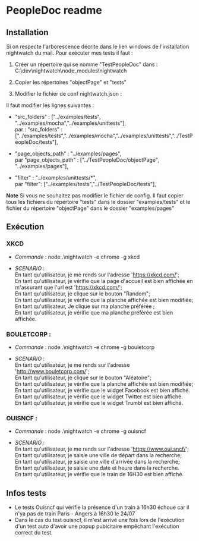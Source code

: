 # PeopleDoc readme

## Installation

Si on respecte l'arborescence décrite dans le lien windows
de l'installation nightwatch du mail. Pour exécuter mes tests il faut :

1. Créer un répertoire qui se nomme "TestPeopleDoc" dans : C:\dev\nightwatch\node_modules\nightwatch

2. Copier les répertoires "objectPage" et "tests"

3. Modifier le fichier de conf nightwatch.json :

Il faut modifier les lignes suivantes :

* "src_folders" : ["../examples/tests", "../examples/mocha","../examples/unittests"],       
par : "src_folders" : ["../examples/tests","../examples/mocha","../examples/unittests","../TestPeopleDoc/tests"],

* "page_objects_path" : "../examples/pages",        
par "page_objects_path" : ["../TestPeopleDoc/objectPage", "../examples/pages"],

* "filter" : "../examples/unittests/*",        
par "filter": ["../examples/tests","../TestPeopleDoc/tests"],


**Note** Si vous ne souhaitez pas modifier le fichier de config. Il faut copier tous les fichiers du répertoire "tests" dans le dossier "examples/tests" et le fichier du répertoire "objectPage" dans le dossier "examples/pages"

## Exécution

### XKCD
* _Commande_ : node .\nightwatch -e chrome -g xkcd

* _SCENARIO_ :    
    En tant qu'utilisateur, je me rends sur l'adresse 'https://xkcd.com/';    
    En tant qu'utilisateur, je vérifie que la page d'accueil est bien affichée en m'assurant que l'url est 'https://xkcd.com/';    
    En tant qu'utilisateur, je clique sur le bouton "Random";    
    En tant qu'utilisateur, je vérifie que la planche affichée est bien modifiée;    
    En tant qu'utilisateur, Je clique sur ma planche préférée ;    
    En tant qu'utilisateur, je vérifie que ma planche préférée est bien affichée.    

### BOULETCORP :
* _Commande_ : node .\nightwatch -e chrome -g bouletcorp

* _SCENARIO_ :    
    En tant qu'utilisateur, je me rends sur l'adresse 'http://www.bouletcorp.com/';    
    En tant qu'utilisateur, je clique sur le bouton "Aléatoire";    
    En tant qu'utilisateur, je vérifie que la planche affichée est bien modifiée;    
    En tant qu'utilisateur, je vérifie que le widget Facebook est bien affiché.    
    En tant qu'utilisateur, je vérifie que le widget Twitter est bien affiché.    
    En tant qu'utilisateur, je vérifie que le widget Trumbl est bien affiché.    

### OUISNCF :
* _Commande_ : node .\nightwatch -e chrome -g ouisncf

* _SCENARIO_ :    
    En tant qu'utilisateur, je me rends sur l'adresse 'https://www.oui.sncf/';    
    En tant qu'utilisateur, je saisie une ville de départ dans la recherche;    
    En tant qu'utilisateur, je saisie une ville d'arrivée dans la recherche;    
    En tant qu'utilisateur, je saisie une date et heure dans la recherche.   
    En tant qu'utilisateur, je vérifie que le train de 16H30 est bien affiché. 
    
## Infos tests

* Le tests Ouisncf qui vérifie la présence d'un train à 16h30 échoue car il n'ya pas de train Paris - Angers à 16h30 le 24/07
* Dans le cas du test ouisncf, il m'est arrivé une fois lors de l'exécution d'un test auto d'avoir une popup pubicitaire empêchant l'exécution correct du test. 
